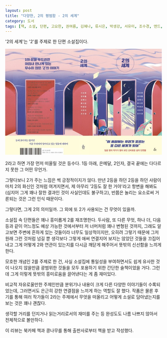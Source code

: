 ```yaml
---
layout: post
title: "다양한, 2의 평범함 - 2의 세계"
category: 도서
tags: [책, 소설, 단편, 고요한, 권여름, 김혜나, 류시은, 박생강, 서유미, 조수경, 앤드, 북카페 책과 콩나무, 서평]
---
```


'2의 세계'는
'2'를 주제로 한 단편 소설집이다.

![표지](/images/world-of-2-book-w640.jpg)

2라고 하면 가장 먼저 떠올릴 것은 등수다.
1등 아래, 은메달, 2인자, 결국 끝에는 다다르지 못한 그 어떤 무언가.

그렇다보니 2가 주는 느낌은 썩 긍정적이지가 않다.
만년 2등을 하던 2등을 하던 사람이 마치 2의 화신인 것처럼 여겨지면서,
제 아무리 '2등도 잘 한 거야'라고 항변을 해봐도(심지어 그게 꽤나 잘한 결과인 것이 사실인데도 불구하고),
반쯤은 놀리는 요소로써 거론되는 것은 그런 인식 때문이다.

그렇다면, 그게 2의 의미일까.
그 외에 또 2가 사용되는 건 무엇이 있을까.

소설집 속 단편들은 꽤나 흥미롭게 2를 재조명한다.
두사람, 또 다른 무엇, 하나 더, 다음 등과 같이 어느정도 예상 가능한 것에서부터
저 너머처럼 꽤나 변형된 것까지,
그래도 알고보면 주변에 흔하게 있는 것들이라 너무도 일상적이지만,
오히려 그렇기 때문에 그저 원래 그런 것처럼 넘길 뿐
생각보다 그렇게 애써 연결지어 보지는 않았던 것들을 끄집어내고
그게 어떻게 2와 연관이 있는지를 다시금 깨닫게 해주어서
뜻밖의 신선함을 느끼게 한다.

모호한 개념인 2를 주제로 한 건,
사실 소설집에 통일성을 부여하면서도 쉽게 유사한 것이 나오지 않을만큼 광범위한 것들을 모두 포용하기 위한 간단한 술책이었을 거다.
그런데 그게 이렇게 뜻밖의 흥미로움을 끌어낸다는 게 좀 재미있다.

비교적 자유로울만한 주제인만큼 분위기나 내용이 크게 다른 다양한 이야기들이 수록되었는데,
그러면서도 은근히 강한 연결점을 느끼게 하는 역할도 잘 했다.
작품은 물론 후기를 통해 여러 작가들이 2라는 주제에서 무엇을 떠올리고 어떻게 소설로 담아냈는지를 보는 것은 꽤나 괜찮다.

생각할 거리를 던지거나 읽는거리로서의 재미를 주는 등
완성도도 나름 나쁘지 않아서 전체적으로 볼만하다.



<div class="im im-info">
이 리뷰는 북카페 책과 콩나무를 통해 출판사로부터 책을 받고 작성했다.
</div>
